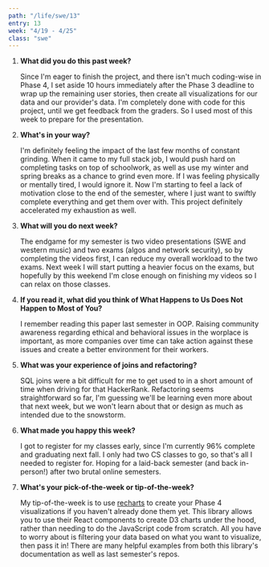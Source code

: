 ```yaml
---
path: "/life/swe/13"
entry: 13
week: "4/19 - 4/25"
class: "swe"
---
```


1. **What did you do this past week?**

    Since I'm eager to finish the project, and there isn't much coding-wise in Phase 4, I set aside 10 hours immediately after the Phase 3 deadline to wrap up the remaining user stories, then create all visualizations for our data and our provider's data. I'm completely done with code for this project, until we get feedback from the graders. So I used most of this week to prepare for the presentation.

2. **What's in your way?**

    I'm definitely feeling the impact of the last few months of constant grinding. When it came to my full stack job, I would push hard on completing tasks on top of schoolwork, as well as use my winter and spring breaks as a chance to grind even more. If I was feeling physically or mentally tired, I would ignore it. Now I'm starting to feel a lack of motivation close to the end of the semester, where I just want to swiftly complete everything and get them over with. This project definitely accelerated my exhaustion as well.

3. **What will you do next week?**

    The endgame for my semester is two video presentations (SWE and western music) and two exams (algos and network security), so by completing the videos first, I can reduce my overall workload to the two exams. Next week I will start putting a heavier focus on the exams, but hopefully by this weekend I'm close enough on finishing my videos so I can relax on those classes.

4. **If you read it, what did you think of What Happens to Us Does Not Happen to Most of You?**

    I remember reading this paper last semester in OOP. Raising community awareness regarding ethical and behavioral issues in the worplace is important, as more companies over time can take action against these issues and create a better environment for their workers.

5. **What was your experience of joins and refactoring?**

    SQL joins were a bit difficult for me to get used to in a short amount of time when driving for that HackerRank. Refactoring seems straightforward so far, I'm guessing we'll be learning even more about that next week, but we won't learn about that or design as much as intended due to the snowstorm.

6. **What made you happy this week?**

    I got to register for my classes early, since I'm currently 96% complete and graduating next fall. I only had two CS classes to go, so that's all I needed to register for. Hoping for a laid-back semester (and back in-person!) after two brutal online semesters.

7. **What's your pick-of-the-week or tip-of-the-week?**

    My tip-of-the-week is to use [recharts](https://recharts.org/en-US) to create your Phase 4 visualizations if you haven't already done them yet. This library allows you to use their React components to create D3 charts under the hood, rather than needing to do the JavaScript code from scratch. All you have to worry about is filtering your data based on what you want to visualize, then pass it in! There are many helpful examples from both this library's documentation as well as last semester's repos.
